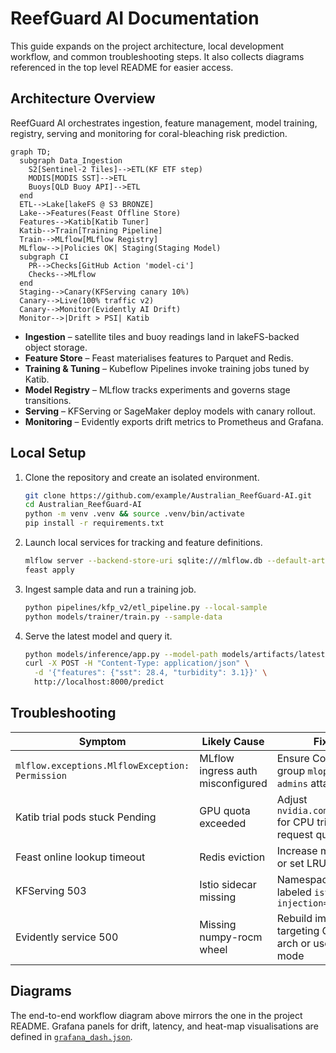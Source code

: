 # ReefGuard AI Documentation

This guide expands on the project architecture, local development workflow, and common troubleshooting steps. It also collects diagrams referenced in the top level README for easier access.

## Architecture Overview

ReefGuard AI orchestrates ingestion, feature management, model training, registry, serving and monitoring for coral-bleaching risk prediction.

```mermaid
graph TD;
  subgraph Data_Ingestion
    S2[Sentinel‑2 Tiles]-->ETL(KF ETF step)
    MODIS[MODIS SST]-->ETL
    Buoys[QLD Buoy API]-->ETL
  end
  ETL-->Lake[lakeFS @ S3 BRONZE]
  Lake-->Features(Feast Offline Store)
  Features-->Katib[Katib Tuner]
  Katib-->Train[Training Pipeline]
  Train-->MLflow[MLflow Registry]
  MLflow-->|Policies OK| Staging(Staging Model)
  subgraph CI
    PR-->Checks[GitHub Action 'model-ci']
    Checks-->MLflow
  end
  Staging-->Canary(KFServing canary 10%)
  Canary-->Live(100% traffic v2)
  Canary-->Monitor(Evidently AI Drift)
  Monitor-->|Drift > PSI| Katib
```

* **Ingestion** – satellite tiles and buoy readings land in lakeFS-backed object storage.
* **Feature Store** – Feast materialises features to Parquet and Redis.
* **Training & Tuning** – Kubeflow Pipelines invoke training jobs tuned by Katib.
* **Model Registry** – MLflow tracks experiments and governs stage transitions.
* **Serving** – KFServing or SageMaker deploy models with canary rollout.
* **Monitoring** – Evidently exports drift metrics to Prometheus and Grafana.

## Local Setup

1. Clone the repository and create an isolated environment.
   ```bash
   git clone https://github.com/example/Australian_ReefGuard-AI.git
   cd Australian_ReefGuard-AI
   python -m venv .venv && source .venv/bin/activate
   pip install -r requirements.txt
   ```
2. Launch local services for tracking and feature definitions.
   ```bash
   mlflow server --backend-store-uri sqlite:///mlflow.db --default-artifact-root ./mlruns &
   feast apply
   ```
3. Ingest sample data and run a training job.
   ```bash
   python pipelines/kfp_v2/etl_pipeline.py --local-sample
   python models/trainer/train.py --sample-data
   ```
4. Serve the latest model and query it.
   ```bash
   python models/inference/app.py --model-path models/artifacts/latest &
   curl -X POST -H "Content-Type: application/json" \
     -d '{"features": {"sst": 28.4, "turbidity": 3.1}}' \
     http://localhost:8000/predict
   ```

## Troubleshooting

| Symptom | Likely Cause | Fix |
| --- | --- | --- |
| `mlflow.exceptions.MlflowException: Permission` | MLflow ingress auth misconfigured | Ensure Cognito group `mlops-admins` attached |
| Katib trial pods stuck Pending | GPU quota exceeded | Adjust `nvidia.com/gpu: 0` for CPU trials or request quota |
| Feast online lookup timeout | Redis eviction | Increase memory or set LRU policy |
| KFServing 503 | Istio sidecar missing | Namespace not labeled `istio-injection=enabled` |
| Evidently service 500 | Missing numpy-rocm wheel | Rebuild image targeting GPU arch or use CPU mode |

## Diagrams

The end-to-end workflow diagram above mirrors the one in the project README. Grafana panels for drift, latency, and heat-map visualisations are defined in [`grafana_dash.json`](grafana_dash.json).
